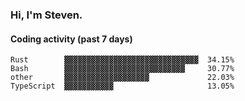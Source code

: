 ### Hi, I'm Steven.

#### Coding activity (past 7 days)
```
Rust        ▓▓▓▓▓▓▓▓▓▓▓▓▓▓▓▓▓▓▓▓▓▓▓▓▓▓▓▓▓▓  34.15%
Bash        ▓▓▓▓▓▓▓▓▓▓▓▓▓▓▓▓▓▓▓▓▓▓▓▓▓▓▓     30.77%
other       ▓▓▓▓▓▓▓▓▓▓▓▓▓▓▓▓▓▓▓             22.03%
TypeScript  ▓▓▓▓▓▓▓▓▓▓▓                     13.05%
```
